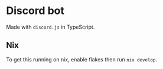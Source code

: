 # Discord bot
Made with ``discord.js`` in TypeScript.


## Nix
To get this running on nix, enable flakes then run ``nix develop``.
